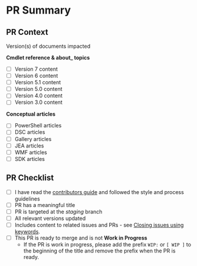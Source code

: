 # PR Summary
<!-- Summarize your changes and list related issues here -->

## PR Context
<!--
There is a numbered folder for each version of the PowerShell cmdlet content. Changes to cmdlet
content should be made to all versions where applicable. The /docs-conceptual folder tree does not
have version folders.
-->

Version(s) of documents impacted

**Cmdlet reference & about_ topics**
- [ ] Version 7 content
- [ ] Version 6 content
- [ ] Version 5.1 content
- [ ] Version 5.0 content
- [ ] Version 4.0 content
- [ ] Version 3.0 content

**Conceptual articles**
- [ ] PowerShell articles
- [ ] DSC articles
- [ ] Gallery articles
- [ ] JEA articles
- [ ] WMF articles
- [ ] SDK articles

## PR Checklist

- [ ] I have read the [contributors guide](https://github.com/MicrosoftDocs/PowerShell-Docs/blob/staging/CONTRIBUTING.md) and followed the style and process guidelines
- [ ] PR has a meaningful title
- [ ] PR is targeted at the _staging_ branch
- [ ] All relevant versions updated
- [ ] Includes content to related issues and PRs - see [Closing issues using keywords](https://help.github.com/en/articles/closing-issues-using-keywords).
- [ ] This PR is ready to merge and is not **Work in Progress**
  - If the PR is work in progress, please add the prefix `WIP:` or `[ WIP ]` to the beginning of the
    title and remove the prefix when the PR is ready.

